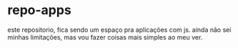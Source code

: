 # repo-apps
este repositorio, fica sendo um espaço pra aplicações com js. ainda não sei minhas limitações, mas vou fazer coisas mais simples ao meu ver.
